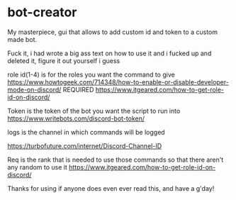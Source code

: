 # bot-creator
My masterpiece, gui that allows to add custom id and token to a custom made bot.

Fuck it, i had wrote a big ass text on how to use it and i fucked up and deleted it, figure it out yourself i guess


role id(1-4) is for the roles you want the command to give
https://www.howtogeek.com/714348/how-to-enable-or-disable-developer-mode-on-discord/ REQUIRED
https://www.itgeared.com/how-to-get-role-id-on-discord/

Token is the token of the bot you want the script to run into
https://www.writebots.com/discord-bot-token/

logs is the channel in which commands will be logged

https://turbofuture.com/internet/Discord-Channel-ID


Req is the rank that is needed to use those commands so that there aren't any random to use it
https://www.itgeared.com/how-to-get-role-id-on-discord/

Thanks for using if anyone does even ever read this, and have a g'day!
